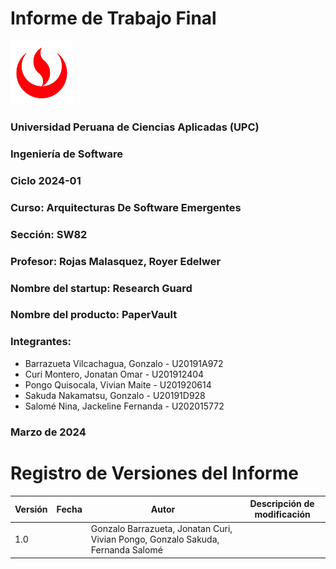 # Informe de Trabajo Final

<img src="images/upc-logo.jpg" width=100 alt="Logo de la UPC">

### Universidad Peruana de Ciencias Aplicadas (UPC)
### Ingeniería de Software
### Ciclo 2024-01
### Curso: Arquitecturas De Software Emergentes
### Sección: SW82
### Profesor: Rojas Malasquez, Royer Edelwer
### Nombre del startup: Research Guard
### Nombre del producto: PaperVault

### Integrantes:
- Barrazueta Vilcachagua, Gonzalo - U20191A972
- Curi Montero, Jonatan Omar - U201912404
- Pongo Quisocala, Vivian Maite - U201920614
- Sakuda Nakamatsu, Gonzalo - U20191D928
- Salomé Nina, Jackeline Fernanda - U202015772

### Marzo de 2024

# Registro de Versiones del Informe

| Versión | Fecha | Autor                                                                           | Descripción de modificación |
|---------|-------|---------------------------------------------------------------------------------|-----------------------------|
| 1.0     |       | Gonzalo Barrazueta, Jonatan Curi, Vivian Pongo, Gonzalo Sakuda, Fernanda Salomé |                             |